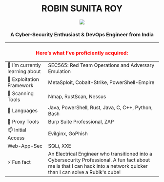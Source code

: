 <h1 align="center">ROBIN SUNITA ROY</h1>

<div align="center">

  ![](https://komarev.com/ghpvc/?username=robin113x&color=ff69b4)
</div>

<div align="center">

<!--  <a href="https://robinroy.cf" target="_blank" > <img src="https://img.shields.io/website?style=plastic&up_message=robinroy.cf&url=https%3A%2F%2Frobinroy.cf" target="_blank"> </a> -->
</div>


<!--
**robinr0y/robinr0y** is a ✨ _special_ ✨ repository because its `README.md` (this file) appears on your GitHub profile.

Here are some ideas to get you started:

- 🔭 I’m currently working on ...
- 🌱 I’m currently learning ...
- 👯 I’m looking to collaborate on ...
- 🤔 I’m looking for help with ...
- 💬 Ask me about ...
- 📫 How to reach me: ...
- 😄 Pronouns: ...
- ⚡ Fun fact: ...
-->


<h3 align="center">A Cyber-Security Enthusiast & DevOps Engineer from India</h3>

</p>

<hr>
<h3 align="center" style="color:red;">Here’s what I’ve proficiently acquired:</h3>
<table align="center">
  <tr>
    <td>🔭 I’m currently learning about</td>
    <td>SEC565: Red Team Operations and Adversary Emulation</td>
  </tr>
  <tr>
    <td>🌱 Exploitation Framework</td>
    <td>MetaSploit, Cobalt-Strike, PowerShell-Empire</td>
  </tr>
  <tr>
    <td>👯 Scanning Tools</td>
    <td>Nmap, RustScan, Nessus</td>
  </tr>
  <tr>
    <td>🤔 Languages</td>
    <td> Java, PowerShell, Rust, Java, C, C++, Python, Bash</td>
  </tr>
  <tr>
    <td>💬 Proxy Tools</td>
    <td>Burp Suite Professional, ZAP</td>
  </tr>
  <tr>
    <td>📫 Initial Access</td>
    <td>Evilginx, GoPhish</td>
  </tr>

   <tr>
    <td>Web-App-Sec</td>
    <td>SQLi, XXE</td>
  </tr>
  <tr>
    
  </tr>
  <tr>
    <td>⚡ Fun fact</td>
    <td>An Electrical Engineer who transitioned into a Cybersecurity Professional. A fun fact about me is that I can hack into a network quicker than I can solve a Rubik's cube!</td>
  </tr>
</table>
